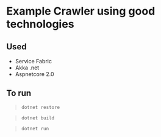 # Example Crawler using good technologies

## Used

- Service Fabric
- Akka .net
- Aspnetcore 2.0

## To run

> `dotnet restore`

> `dotnet build`

> `dotnet run`

